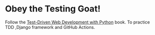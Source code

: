 # Obey the Testing Goat!
Follow the [Test-Driven Web Development with Python](https://www.obeythetestinggoat.com/pages/book.html#toc) book.
To practice TDD ,Django framework and GitHub Actions.
